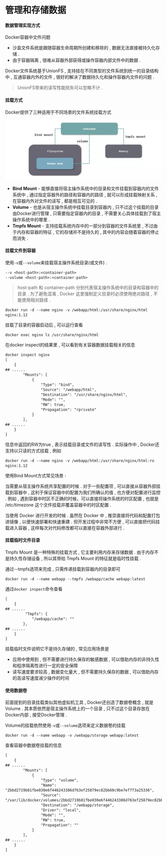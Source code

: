 # 管理和存储数据

#### 数据管理实现方式

Docker容器中文件问题

* 沙盒文件系统是跟随容器生命周期所创建和移除的 , 数据无法直接被持久化存储 . 
* 由于容器隔离 , 很难从容器外部获得或操作容器内部文件中的数据 . 

Docker文件系统基于UnionFS , 支持挂在不同类型的文件系统到统一的目录结构中 , 互通容器内外的文件 , 很好的解决了数据持久化和操作容器内文件的问题 .

> UnionFS带来的读写性能损失可以忽略不计 .

#### 挂载方式

Docker提供了三种适用于不同场景的文件系统挂载方式

![](/assets/wenjianxitongguazai.png)

* **Bind Mount** - 能够直接将宿主操作系统中的目录和文件挂载到容器内的文件系统中 , 通过指定容器外的路径和容器内的路径 , 就可以形成挂载映射关系 , 在容器内外对文件的读写 , 都是相互可见的 . 
* **Volume** - 也是从宿主操作系统中挂载目录到容器内 , 只不过这个挂载的目录由Docker进行管理 , 只需要指定容器内的目录 , 不需要关心具体挂载到了宿主操作系统中的哪里 .
* **Tmpfs Mount** - 支持挂载系统内存中的一部分到容器的文件系统里 , 不过由于内存和容器的特征 , 它的存储并不是持久的 , 其中的内容会随着容器的停止而消失 . 

#### 挂载文件到容器

使用`-v`或`--volume`来挂载宿主操作系统目录\(或文件\) .

```
--v <host-path>:<container-path>
--volume <host-path>:<container-path>
```

> host-path 和 container-path 分别代表宿主操作系统中的目录和容器中的目录 . 为了避免混淆 , Docker 这里强制定义目录时必须使用绝对路径 , 不能使用相对路径 .

```
docker run -d --name nginx -v /webapp/html:/usr/share/nginx/html nginx:1.12
```

挂载了目录的容器启动后 , 可以运行查看

```
docker exec nginx ls /usr/share/nginx/html
```

在docker inspect的结果里 , 可以看到有关容器数据挂载相关的信息

```
docker inspect nginx
[
    {
## ......
        "Mounts": [
            {
                "Type": "bind",
                "Source": "/webapp/html",
                "Destination": "/usr/share/nginx/html",
                "Mode": "",
                "RW": true,
                "Propagation": "rprivate"
            }
        ],
## ......
    }
]
```

信息中返回的RW为true , 表示挂载目录或文件的读写性 . 实际操作中 , Docker还支持以只读的方式挂载 , 例如

```
docker run -d --name nginx -v /webapp/html:/usr/share/nginx/html:ro nginx:1.12
```

使用Bind Mount方式常见场景 :

当需要从宿主操作系统共享配置的时候 . 对于一些配置项 , 可以直接从容器外部挂载到容器中 , 这利于保证容器中的配置为我们所确认的值 , 也方便对配置进行监控 . 例如 , 遇到容器中时区不正确的时候，可以直接将操作系统的时区配置 , 也就是 /etc/timezone 这个文件挂载并覆盖容器中的时区配置 .

当使用 Docker 进行开发的时候 . 虽然在 Docker 中 , 推崇直接将代码和配置打包进镜像 , 以便快速部署和快速重建 . 但开发过程中非常不方便 , 可以直接把代码挂载进入容器 , 这样每次对代码修改都可以直接在容器外部进行 .

#### 挂载临时文件目录

Tmpfs Mount 是一种特殊的挂载方式 , 它主要利用内存来存储数据 . 由于内存不是持久性存储设备 , 所以其带给 Tmpfs Mount 的特征就是临时性挂载 . 

通过--tmpfs选项来完成 , 只需传递挂载到容器内的目录即可

```
docker run -d --name webapp --tmpfs /webapp/cache webapp:latest
```

通过`docker inspect`命令查看

```
[
    {
## ......
         "Tmpfs": {
            "/webapp/cache": ""
        },
## ......
    }
]
```

挂载临时文件说明它不是持久存储的 , 常见应用场景是

* 应用中使用到 , 但不需要进行持久保存的敏感数据 , 可以借助内存的非持久性和程序隔离性进行一定的安全保障
* 读写速度要求较高 , 数据变化量大 , 但不需要持久保存的数据 , 可以借助内存的高读写速度减少操作的时间

#### 使用数据卷

前面提到的目录挂载类似其他虚拟机工具 , Docker还创造了数据卷概念 , 就是Volume . 其本质依然是宿主操作系统上的一个目录 , 只不过这个目录存放在Docker内部 , 接受Docker管理 . 

Volume的挂载依然使用`-v`或`--volume`选项来定义数据卷的挂载

```
docker run -d --name webapp -v /webapp/storage webapp:latest
```

查看容器中数据卷挂载的信息

```
[
    {
## ......
        "Mounts": [
            {
                "Type": "volume",
                "Name": "2bbd2719b81fbe030e6f446243386d763ef25879ec82bb60c9be7ef7f3a25336",
                "Source": "/var/lib/docker/volumes/2bbd2719b81fbe030e6f446243386d763ef25879ec82bb60c9be7ef7f3a25336/_data",
                "Destination": "/webapp/storage",
                "Driver": "local",
                "Mode": "",
                "RW": true,
                "Propagation": ""
            }
        ],
## ......
    }
]
```



